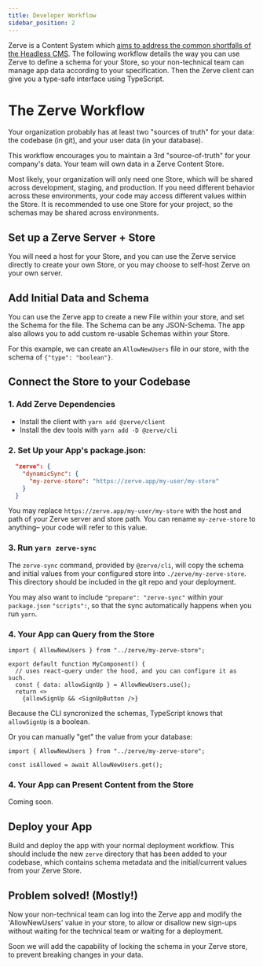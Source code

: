 ```yaml
---
title: Developer Workflow
sidebar_position: 2
---
```


Zerve is a Content System which [aims to address the common shortfalls of the Headless CMS](intro). The following workflow details the way you can use Zerve to define a schema for your Store, so your non-technical team can manage app data according to your specification. Then the Zerve client can give you a type-safe interface using TypeScript.

# The Zerve Workflow

Your organization probably has at least two "sources of truth" for your data: the codebase (in git), and your user data (in your database).

This workflow encourages you to maintain a 3rd "source-of-truth" for your company's data. Your team will own data in a Zerve Content Store.

Most likely, your organization will only need one Store, which will be shared across development, staging, and production. If you need different behavior across these environments, your code may access different values within the Store. It is recommended to use one Store for your project, so the schemas may be shared across environments.

## Set up a Zerve Server + Store

You will need a host for your Store, and you can use the Zerve service directly to create your own Store, or you may choose to self-host Zerve on your own server.

## Add Initial Data and Schema

You can use the Zerve app to create a new File within your store, and set the Schema for the file. The Schema can be any JSON-Schema. The app also allows you to add custom re-usable Schemas within your Store.

For this example, we can create an `AllowNewUsers` file in our store, with the schema of `{"type": "boolean"}`.

## Connect the Store to your Codebase

### 1. Add Zerve Dependencies

- Install the client with `yarn add @zerve/client`
- Install the dev tools with `yarn add -D @zerve/cli`

### 2. Set Up your App's package.json:

```json
  "zerve": {
    "dynamicSync": {
      "my-zerve-store": "https://zerve.app/my-user/my-store"
    }
  }
```

You may replace `https://zerve.app/my-user/my-store` with the host and path of your Zerve server and store path. You can rename `my-zerve-store` to anything– your code will refer to this value.

### 3. Run `yarn zerve-sync`

The `zerve-sync` command, provided by `@zerve/cli`, will copy the schema and initial values from your configured store into `./zerve/my-zerve-store`. This directory should be included in the git repo and your deployment.

You may also want to include `"prepare": "zerve-sync"` within your `package.json` `"scripts":`, so that the sync automatically happens when you run `yarn`.

### 4. Your App can Query from the Store

```tsx
import { AllowNewUsers } from "../zerve/my-zerve-store";

export default function MyComponent() {
  // uses react-query under the hood, and you can configure it as such.
  const { data: allowSignUp } = AllowNewUsers.use();
  return <>
    {allowSignUp && <SignUpButton />}
```

Because the CLI syncronized the schemas, TypeScript knows that `allowSignUp` is a boolean.

Or you can manually "get" the value from your database:

```tsx
import { AllowNewUsers } from "../zerve/my-zerve-store";

const isAllowed = await AllowNewUsers.get();
```

### 4. Your App can Present Content from the Store

Coming soon.

## Deploy your App

Build and deploy the app with your normal deployment workflow. This should include the new `zerve` directory that has been added to your codebase, which contains schema metadata and the initial/current values from your Zerve Store.

## Problem solved! (Mostly!)

Now your non-technical team can log into the Zerve app and modify the 'AllowNewUsers' value in your store, to allow or disallow new sign-ups without waiting for the technical team or waiting for a deployment.

Soon we will add the capability of locking the schema in your Zerve store, to prevent breaking changes in your data.
